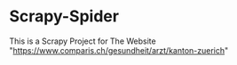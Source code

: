 # Scrapy-Spider
This is a Scrapy Project for The Website "https://www.comparis.ch/gesundheit/arzt/kanton-zuerich"
